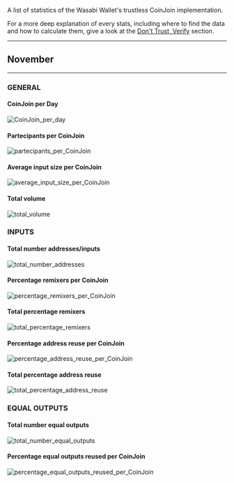 A list of statistics of the Wasabi Wallet's trustless CoinJoin implementation.

For a more deep explanation of every stats, including where to find the data and how to calculate them, give a look at the [Don't Trust, Verify](https://github.com/PulpCattel/Wasabi_Observatory/blob/master/Dont_Trust_Verify.md) section. 

---

## November

---

### GENERAL

#### CoinJoin per Day
![CoinJoin_per_day](CoinJoin_per_day.png)

#### Partecipants per CoinJoin
![partecipants_per_CoinJoin](partecipants_per_CoinJoin.png)

#### Average input size per CoinJoin
![average_input_size_per_CoinJoin](average_input_size_per_CoinJoin.png)

#### Total volume
![total_volume](total_volume.png)

### INPUTS

#### Total number addresses/inputs

![total_number_addresses](total_number_addresses.png)

#### Percentage remixers per CoinJoin
![percentage_remixers_per_CoinJoin](percentage_remixers_per_CoinJoin.png)

#### Total percentage remixers
![total_percentage_remixers](total_percentage_remixers.png)

#### Percentage address reuse per CoinJoin
![percentage_address_reuse_per_CoinJoin](percentage_address_reuse_per_CoinJoin.png)

#### Total percentage address reuse
![total_percentage_address_reuse](total_percentage_address_reuse.png)

### EQUAL OUTPUTS

#### Total number equal outputs
![total_number_equal_outputs](total_number_equal_outputs_reused.png)

#### Percentage equal outputs reused per CoinJoin
![percentage_equal_outputs_reused_per_CoinJoin](percentage_equal_outputs_reused_per_CoinJoin.png)
